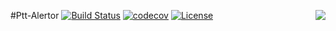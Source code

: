 #Ptt-Alertor
<img align="right" src="https://raw.githubusercontent.com/liam-lai/ptt-alertor/master/logo.jpg">
[![Build Status](https://travis-ci.org/liam-lai/ptt-alertor.svg?branch=master)](https://travis-ci.org/liam-lai/ptt-alertor)
[![codecov](https://codecov.io/gh/liam-lai/ptt-alertor/branch/master/graph/badge.svg)](https://codecov.io/gh/liam-lai/ptt-alertor)
[![License](https://img.shields.io/badge/License-Apache%202.0-blue.svg)](https://opensource.org/licenses/Apache-2.0)


